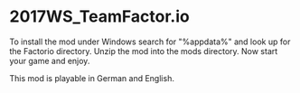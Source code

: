 # 2017WS_TeamFactor.io

To install the mod under Windows search for "%appdata%" and look up for the Factorio directory.
Unzip the mod into the mods directory.
Now start your game and enjoy.

This mod is playable in German and English.
